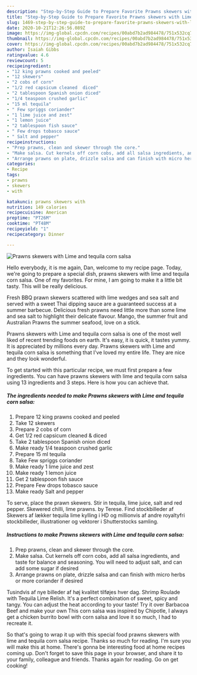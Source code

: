 ```yaml
---
description: "Step-by-Step Guide to Prepare Favorite Prawns skewers with Lime and tequila corn salsa"
title: "Step-by-Step Guide to Prepare Favorite Prawns skewers with Lime and tequila corn salsa"
slug: 1469-step-by-step-guide-to-prepare-favorite-prawns-skewers-with-lime-and-tequila-corn-salsa
date: 2020-10-21T12:26:56.089Z
image: https://img-global.cpcdn.com/recipes/00abd7b2ad984478/751x532cq70/prawns-skewers-with-lime-and-tequila-corn-salsa-recipe-main-photo.jpg
thumbnail: https://img-global.cpcdn.com/recipes/00abd7b2ad984478/751x532cq70/prawns-skewers-with-lime-and-tequila-corn-salsa-recipe-main-photo.jpg
cover: https://img-global.cpcdn.com/recipes/00abd7b2ad984478/751x532cq70/prawns-skewers-with-lime-and-tequila-corn-salsa-recipe-main-photo.jpg
author: Isaiah Gibbs
ratingvalue: 4.6
reviewcount: 5
recipeingredient:
- "12 king prawns cooked and peeled"
- "12 skewers"
- "2 cobs of corn"
- "1/2 red capsicum cleaned  diced"
- "2 tablespoon Spanish onion diced"
- "1/4 teaspoon crushed garlic"
- "15 ml tequila"
- " Few spriggs coriander"
- "1 lime juice and zest"
- "1 lemon juice"
- "2 tablespoon fish sauce"
- " Few drops tobasco sauce"
- " Salt and pepper"
recipeinstructions:
- "Prep prawns, clean and skewer through the core."
- "Make salsa. Cut kernels off corn cobs, add all salsa ingredients, and taste for balance and seasoning. You will need to adjust salt, and can add some sugar if desired"
- "Arrange prawns on plate, drizzle salsa and can finish with micro herbs or more coriander if desired"
categories:
- Recipe
tags:
- prawns
- skewers
- with

katakunci: prawns skewers with 
nutrition: 149 calories
recipecuisine: American
preptime: "PT26M"
cooktime: "PT48M"
recipeyield: "1"
recipecategory: Dinner

---
```



![Prawns skewers with Lime and tequila corn salsa](https://img-global.cpcdn.com/recipes/00abd7b2ad984478/751x532cq70/prawns-skewers-with-lime-and-tequila-corn-salsa-recipe-main-photo.jpg)

Hello everybody, it is me again, Dan, welcome to my recipe page. Today, we're going to prepare a special dish, prawns skewers with lime and tequila corn salsa. One of my favorites. For mine, I am going to make it a little bit tasty. This will be really delicious.

Fresh BBQ prawn skewers scattered with lime wedges and sea salt and served with a sweet Thai dipping sauce are a guaranteed success at a summer barbecue. Delicious fresh prawns need little more than some lime and sea salt to highlight their delicate flavour. Mango, the summer fruit and Australian Prawns the summer seafood, love on a stick.

Prawns skewers with Lime and tequila corn salsa is one of the most well liked of recent trending foods on earth. It's easy, it is quick, it tastes yummy. It is appreciated by millions every day. Prawns skewers with Lime and tequila corn salsa is something that I've loved my entire life. They are nice and they look wonderful.


To get started with this particular recipe, we must first prepare a few ingredients. You can have prawns skewers with lime and tequila corn salsa using 13 ingredients and 3 steps. Here is how you can achieve that.

<!--inarticleads1-->

##### The ingredients needed to make Prawns skewers with Lime and tequila corn salsa:

1. Prepare 12 king prawns cooked and peeled
1. Take 12 skewers
1. Prepare 2 cobs of corn
1. Get 1/2 red capsicum cleaned &amp; diced
1. Take 2 tablespoon Spanish onion diced
1. Make ready 1/4 teaspoon crushed garlic
1. Prepare 15 ml tequila
1. Take  Few spriggs coriander
1. Make ready 1 lime juice and zest
1. Make ready 1 lemon juice
1. Get 2 tablespoon fish sauce
1. Prepare  Few drops tobasco sauce
1. Make ready  Salt and pepper


To serve, place the prawn skewers. Stir in tequila, lime juice, salt and red pepper. Skewered chilli, lime prawns. by Terese. Find stockbilleder af Skewers af lækker tequila lime kylling i HD og millionvis af andre royaltyfri stockbilleder, illustrationer og vektorer i Shutterstocks samling. 

<!--inarticleads2-->

##### Instructions to make Prawns skewers with Lime and tequila corn salsa:

1. Prep prawns, clean and skewer through the core.
1. Make salsa. Cut kernels off corn cobs, add all salsa ingredients, and taste for balance and seasoning. You will need to adjust salt, and can add some sugar if desired
1. Arrange prawns on plate, drizzle salsa and can finish with micro herbs or more coriander if desired


Tusindvis af nye billeder af høj kvalitet tilføjes hver dag. Shrimp Roulade with Tequila Lime Relish. It&#39;s a perfect combination of sweet, spicy and tangy. You can adjust the heat according to your taste! Try it over Barbacoa Beef and make your own This corn salsa was inspired by Chipotle, I always get a chicken burrito bowl with corn salsa and love it so much, I had to recreate it. 

So that's going to wrap it up with this special food prawns skewers with lime and tequila corn salsa recipe. Thanks so much for reading. I'm sure you will make this at home. There's gonna be interesting food at home recipes coming up. Don't forget to save this page in your browser, and share it to your family, colleague and friends. Thanks again for reading. Go on get cooking!
